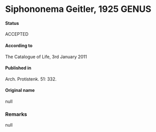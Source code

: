 Siphononema Geitler, 1925 GENUS
=======

#### Status
ACCEPTED

#### According to
The Catalogue of Life, 3rd January 2011

#### Published in
Arch. Protistenk. 51: 332.

#### Original name
null

### Remarks
null